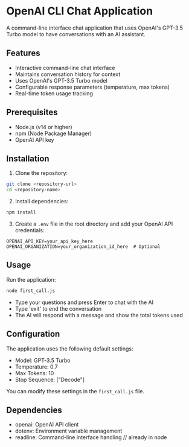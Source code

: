 # OpenAI CLI Chat Application

A command-line interface chat application that uses OpenAI's GPT-3.5 Turbo model to have conversations with an AI assistant.

## Features

- Interactive command-line chat interface
- Maintains conversation history for context
- Uses OpenAI's GPT-3.5 Turbo model
- Configurable response parameters (temperature, max tokens)
- Real-time token usage tracking

## Prerequisites

- Node.js (v14 or higher)
- npm (Node Package Manager)
- OpenAI API key

## Installation

1. Clone the repository:

```bash
git clone <repository-url>
cd <repository-name>
```

2. Install dependencies:

```bash
npm install
```

3. Create a `.env` file in the root directory and add your OpenAI API credentials:

```env
OPENAI_API_KEY=your_api_key_here
OPENAI_ORGANIZATION=your_organization_id_here  # Optional
```

## Usage

Run the application:

```bash
node first_call.js
```

- Type your questions and press Enter to chat with the AI
- Type 'exit' to end the conversation
- The AI will respond with a message and show the total tokens used

## Configuration

The application uses the following default settings:

- Model: GPT-3.5 Turbo
- Temperature: 0.7
- Max Tokens: 10
- Stop Sequence: ["Decode"]

You can modify these settings in the `first_call.js` file.

## Dependencies

- openai: OpenAI API client
- dotenv: Environment variable management
- readline: Command-line interface handling // already in node

